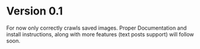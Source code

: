 # Version 0.1
For now only correctly crawls saved images.
Proper Documentation and install instructions, along with more features (text posts support) will follow soon.